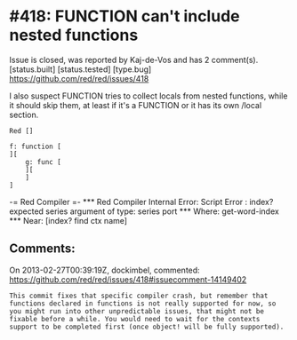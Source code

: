 
#418: FUNCTION can't include nested functions
================================================================================
Issue is closed, was reported by Kaj-de-Vos and has 2 comment(s).
[status.built] [status.tested] [type.bug]
<https://github.com/red/red/issues/418>

I also suspect FUNCTION tries to collect locals from nested functions, while it should skip them, at least if it's a FUNCTION or it has its own /local section.

```
Red []

f: function [
][
    g: func [
    ][
    ]
]
```

-= Red Compiler =- 
**\* Red Compiler Internal Error: Script Error : index? expected series argument of type: series port 
**\* Where: get-word-index 
**\* Near:  [index? find ctx name]



Comments:
--------------------------------------------------------------------------------

On 2013-02-27T00:39:19Z, dockimbel, commented:
<https://github.com/red/red/issues/418#issuecomment-14149402>

    This commit fixes that specific compiler crash, but remember that functions declared in functions is not really supported for now, so you might run into other unpredictable issues, that might not be fixable before a while. You would need to wait for the contexts support to be completed first (once object! will be fully supported).

